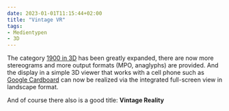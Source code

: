 ```yaml
---
date: 2023-01-01T11:15:44+02:00
title: "Vintage VR"
tags:
- Medientypen
- 3D
---
```


The category [1900 in 3D](/future/3d/) has been greatly expanded, there are now more stereograms and more output formats (MPO, anaglyphs) are provided. And the display in a simple 3D viewer that works with a cell phone such as [Google Cardboard](https://de.wikipedia.org/wiki/Google_Cardboard) can now be realized via the integrated full-screen view in landscape format.

And of course there also is a good title: **Vintage Reality**
